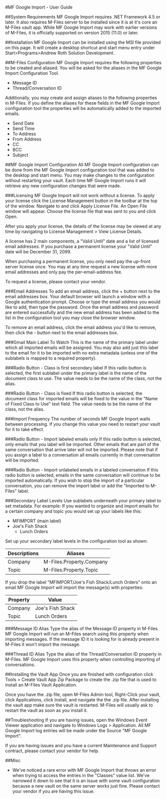 #MF Google Import - User Guide

##System Requirements
MF Google Import requires .NET Framework 4.5 or later. It also requires M-Files server to be installed since it is at it's core an M-Files vault app. While MF Google Import may work with earlier versions of M-Files, it is officially supported on version 2015 (11.0) or later.

##Installation
MF Google Import can be installed using the MSI file provided on this page. It will create a desktop shortcut and start menu entry under Start>Programs>Andrew Roth Solution Development.

##M-Files Configuration
MF Google Import requires the following properties to be created and aliased. You will be asked for the aliases in the MF Google Import Configuration Tool.
* Message ID
* Thread/Conversation ID

Additionally, you may create and assign aliases to the following properties in M-Files. If you define the aliases for these fields in the MF Google Import configuration tool the properties will be automatically added to the imported emails.
* Send Date
* Send Time
* To Address
* From Address
* CC
* BCC
* Subject

##MF Google Import Configuration
All MF Google Import configuration can be done from the MF Google Import configuration tool that was added to the desktop and start menu. You may make changes to the configuration without restarting your vault. Each time MF Google Import runs it will retrieve any new configuration changes that were made.

###Licensing
MF Google Import will not work without a license. To apply your license click the License Management button in the toolbar at the top of the window. Navigate to and click Apply License File. An Open File window will appear. Choose the license file that was sent to you and click Open.

After you apply your license, the details of the license may be viewed at any time by navigating to License Management > View License Details.

A license has 2 main components, a "Valid Until" date and a list of licensed email addresses. If you purchase a permanent license your "Valid Until" date will be December 31, 2099.

When purchasing a permanent license, you only need pay the up-front server license once. You may at any time request a new license with more email addresses and only pay the per-email-address fee.

To request a license, please contact your vendor.

###Email Addresses
To add an email address, click the + button next to the email addresses box. Your default browser will launch a window with a Google authentication prompt. Choose or type the email address you would like to add, then type the password. Once the email address and password are entered successfully and the new email address has been added to the list in the configuration tool you may close the browser window.

To remove an email address, click the email address you'd like to remove, then click the - button next to the email addresses box.

###Gmail Main Label To Watch
This is the name of the primary label under which all imported emails will be assigned. You may also add just this label to the email for it to be imported with no extra metadata (unless one of the sublabels is mapped to a required property).

###Radio Button - Class is first secondary label
If this radio button is selected, the first sublabel under the primary label is the name of the document class to use. The value needs to be the name of the class, not the alias.

###Radio Button - Class is fixed
If this radio button is selected, the document class for imported emails will be fixed to the value in the "Name of Fixed Class to Use" text field. The value needs to be the name of the class, not the alias.

###Import Frequency
The number of seconds MF Google Import waits between processing. If you change this value you need to restart your vault for it to take effect.

###Radio Button - Import labeled emails only
If this radio button is selected, only emails that you label will be imported. Other emails that are part of the same conversation that arrive later will not be imported. Please note that if you assign a label to a conversation all emails currently in that conversation will be imported.

###Radio Button - Import unlabeled emails in a labeled conversation
If this radio button is selected, emails in the same conversation will continue to be imported automatically. If you wish to stop the import of a particular conversation, you can remove the import label or add the "Imported to M-Files" label.

###Secondary Label Levels
Use sublabels underneath your primary label to set metadata. For example: If you wanted to organize and import emails for a certain company and topic you would set up your labels like this:

 * MFIMPORT (main label)
  * Joe's Fish Shack
    * Lunch Orders

Set up your secondary label levels in the configuration tool as shown:

| Descriptions | Aliases                  |
| ------------ | ------------------------ |
| Company      | M-Files.Property.Company |
| Topic        | M-Files.Property.Topic   |

If you drop the label "MFIMPORT/Joe's Fish Shack/Lunch Orders" onto an email MF Google Import will import the message(s) with properties:

| Property     | Value            |
| ------------ | ---------------- |
| Company      | Joe's Fish Shack |
| Topic        | Lunch Orders     |

###Message ID Alias
Type the alias of the Message ID property in M-Files. MF Google Import will run an M-Files search using this property when importing messages. If the message ID it is looking for is already present in M-Files it won't import the message.

###Thread ID Alias
Type the alias of the Thread/Conversation ID property in M-Files. MF Google Import uses this property when controlling importing of conversations.

##Installing the Vault App
Once you are finished with configuration click Tools > Create Vault App Zip Package to create the .zip file that is used to install an M-Files Vault Application.

Once you have the .zip file, open M-Files Admin tool, Right-Click your vault, click Applications, click Install, and navigate the the .zip file. After installing the vault app make sure the vault is restarted. M-Files will usually ask to restart the vault as soon as you install it.

##Troubleshooting
If you are having issues, open the Windows Event Viewer application and navigate to Windows Logs > Application. All MF Google Import log entries will be made under the Source "MF Google Import".

If you are having issues and you have a current Maintenance and Support contract, please contact your vendor for help.

##Misc
* We've noticed a rare error with MF Google Import that throws an error when trying to access the entries in the "Classes" value list. We've narrowed it down to see that it is an issue with some vault configuration because a new vault on the same server works just fine. Please contact your vendor if you are having this issue.